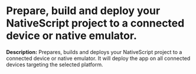 # Prepare, build and deploy your NativeScript project to a connected device or native emulator.

**Description:** Prepares, builds and deploys your NativeScript project to a connected device or native emulator. It will deploy the app on all connected devices targeting the selected platform.

